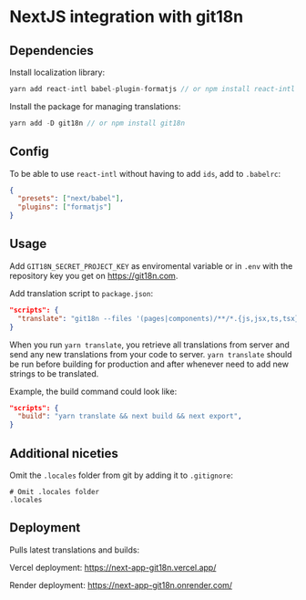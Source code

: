# NextJS integration with git18n

## Dependencies

Install localization library:

```js
yarn add react-intl babel-plugin-formatjs // or npm install react-intl babel-plugin-formatjs
```

Install the package for managing translations:

```js
yarn add -D git18n // or npm install git18n
```

## Config

To be able to use `react-intl` without having to add `ids`, add to `.babelrc`:

```json
{
  "presets": ["next/babel"],
  "plugins": ["formatjs"]
}
```

## Usage

Add `GIT18N_SECRET_PROJECT_KEY` as enviromental variable or in `.env` with the repository key you get on https://git18n.com.

Add translation script to `package.json`:

```json
"scripts": {
  "translate": "git18n --files '(pages|components)/**/*.{js,jsx,ts,tsx}'"
}
```

When you run `yarn translate`, you retrieve all translations from server and send any new translations from your code to server. `yarn translate` should be run before building for production and after whenever need to add new strings to be translated.

Example, the build command could look like:

```json
"scripts": {
  "build": "yarn translate && next build && next export",
}
```

## Additional niceties

Omit the `.locales` folder from git by adding it to `.gitignore`:

```
# Omit .locales folder
.locales
```

## Deployment

Pulls latest translations and builds:

Vercel deployment: https://next-app-git18n.vercel.app/

Render deployment: https://next-app-git18n.onrender.com/
